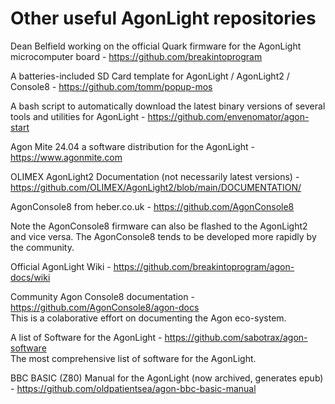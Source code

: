# Other useful AgonLight repositories

Dean Belfield working on the official Quark firmware for the AgonLight microcomputer board - https://github.com/breakintoprogram

A batteries-included SD Card template for AgonLight / AgonLight2 / Console8 - https://github.com/tomm/popup-mos

A bash script to automatically download the latest binary versions of several tools and utilities for AgonLight - https://github.com/envenomator/agon-start

Agon Mite 24.04 a software distribution for the  AgonLight - https://www.agonmite.com

OLIMEX AgonLight2 Documentation (not necessarily latest versions) - https://github.com/OLIMEX/AgonLight2/blob/main/DOCUMENTATION/

AgonConsole8 from heber.co.uk - https://github.com/AgonConsole8

Note the AgonConsole8 firmware can also be flashed to the AgonLight2 and vice versa. The AgonConsole8 tends to be developed more rapidly by the community.

Official AgonLight Wiki - https://github.com/breakintoprogram/agon-docs/wiki

Community Agon Console8 documentation - https://github.com/AgonConsole8/agon-docs<br>This is a colaborative effort on documenting the Agon eco-system.

A list of Software for the AgonLight - https://github.com/sabotrax/agon-software<br>The most comprehensive list of software for the AgonLight.

BBC BASIC (Z80) Manual for the AgonLight (now archived, generates epub) - https://github.com/oldpatientsea/agon-bbc-basic-manual
